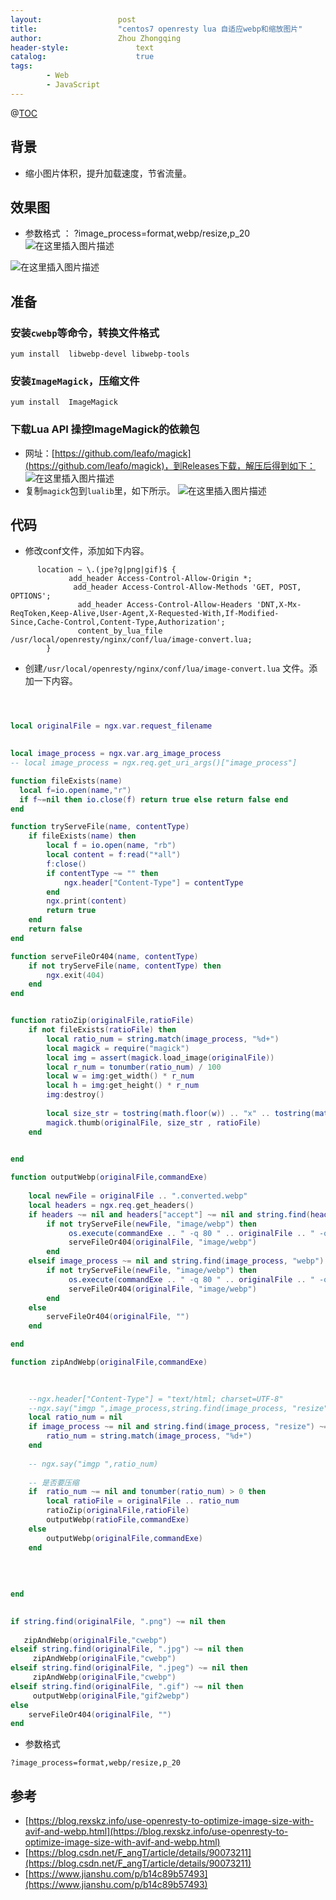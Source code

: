```yaml
---
layout:					post
title:					"centos7 openresty lua 自适应webp和缩放图片"
author:					Zhou Zhongqing
header-style:				text
catalog:					true
tags:
		- Web
		- JavaScript
---
```

@[TOC](目录)
##  背景
- 缩小图片体积，提升加载速度，节省流量。

## 效果图
- 参数格式 ： ?image_process=format,webp/resize,p_20
![在这里插入图片描述](https://i-blog.csdnimg.cn/blog_migrate/ebf288b0284c7d9e707c798c345b44a8.png)


![在这里插入图片描述](https://i-blog.csdnimg.cn/blog_migrate/4f1d30ce6670b123f1ccb0864b82b5ff.png)


## 准备
### 安装`cwebp`等命令，转换文件格式

```
yum install  libwebp-devel libwebp-tools
```
### 安装`ImageMagick`，压缩文件

```
yum install  ImageMagick
```
### 下载Lua API 操控ImageMagick的依赖包

 - 网址：[https://github.com/leafo/magick](https://github.com/leafo/magick)，到Releases下载，解压后得到如下：
![在这里插入图片描述](https://i-blog.csdnimg.cn/blog_migrate/fa66df15b8376467808279f0cbfb9a23.png)
- 复制`magick`包到`lualib`里，如下所示。
![在这里插入图片描述](https://i-blog.csdnimg.cn/blog_migrate/6e5ff64e02c1452edce69209ea9fa947.png)

## 代码

- 修改conf文件，添加如下内容。

```
      location ~ \.(jpe?g|png|gif)$ {
  		     add_header Access-Control-Allow-Origin *;
              add_header Access-Control-Allow-Methods 'GET, POST, OPTIONS';
               add_header Access-Control-Allow-Headers 'DNT,X-Mx-ReqToken,Keep-Alive,User-Agent,X-Requested-With,If-Modified-Since,Cache-Control,Content-Type,Authorization';
               content_by_lua_file /usr/local/openresty/nginx/conf/lua/image-convert.lua;
        }
```

- 创建`/usr/local/openresty/nginx/conf/lua/image-convert.lua` 文件。添加一下内容。

```lua



local originalFile = ngx.var.request_filename
 

local image_process = ngx.var.arg_image_process
-- local image_process = ngx.req.get_uri_args()["image_process"]

function fileExists(name)
  local f=io.open(name,"r")
  if f~=nil then io.close(f) return true else return false end
end

function tryServeFile(name, contentType)
    if fileExists(name) then
        local f = io.open(name, "rb")
        local content = f:read("*all")
        f:close()
        if contentType ~= "" then
            ngx.header["Content-Type"] = contentType
        end
        ngx.print(content)
        return true
    end
    return false
end

function serveFileOr404(name, contentType)
    if not tryServeFile(name, contentType) then
        ngx.exit(404)
    end
end


function ratioZip(originalFile,ratioFile) 
	if not fileExists(ratioFile) then
		local ratio_num = string.match(image_process, "%d+")
		local magick = require("magick")
		local img = assert(magick.load_image(originalFile))
		local r_num = tonumber(ratio_num) / 100
		local w = img:get_width() * r_num
		local h = img:get_height() * r_num
		img:destroy()
		
		local size_str = tostring(math.floor(w)) .. "x" .. tostring(math.floor(h))
		magick.thumb(originalFile, size_str , ratioFile)
	end
		

end

function outputWebp(originalFile,commandExe)
	 
	local newFile = originalFile .. ".converted.webp"
	local headers = ngx.req.get_headers()
	if headers ~= nil and headers["accept"] ~= nil and string.find(headers["accept"], "image/webp") ~= nil then
		if not tryServeFile(newFile, "image/webp") then
			 os.execute(commandExe .. " -q 80 " .. originalFile .. " -o " .. newFile);
			 serveFileOr404(originalFile, "image/webp")
		end
	elseif image_process ~= nil and string.find(image_process, "webp") ~= nil then
		if not tryServeFile(newFile, "image/webp") then
			 os.execute(commandExe .. " -q 80 " .. originalFile .. " -o " .. newFile);
			 serveFileOr404(originalFile, "image/webp")
		end
	else
		serveFileOr404(originalFile, "")
	end

end

function zipAndWebp(originalFile,commandExe)

	
	
	--ngx.header["Content-Type"] = "text/html; charset=UTF-8"
    --ngx.say("imgp ",image_process,string.find(image_process, "resize")," 比例 ",number)
    local ratio_num = nil
    if image_process ~= nil and string.find(image_process, "resize") ~= nil then
		ratio_num = string.match(image_process, "%d+")
    end
   
	-- ngx.say("imgp ",ratio_num)
	 
	-- 是否要压缩
	if  ratio_num ~= nil and tonumber(ratio_num) > 0 then
		local ratioFile = originalFile .. ratio_num
		ratioZip(originalFile,ratioFile) 
		outputWebp(ratioFile,commandExe)
	else
		outputWebp(originalFile,commandExe)
	end
	
	
	
	
end

 
if string.find(originalFile, ".png") ~= nil then
   
   zipAndWebp(originalFile,"cwebp")
elseif string.find(originalFile, ".jpg") ~= nil then
	 zipAndWebp(originalFile,"cwebp")
elseif string.find(originalFile, ".jpeg") ~= nil then
	 zipAndWebp(originalFile,"cwebp")
elseif string.find(originalFile, ".gif") ~= nil then
	 outputWebp(originalFile,"gif2webp")
else 
	serveFileOr404(originalFile, "")
end

```
- 参数格式

```
?image_process=format,webp/resize,p_20
```



## 参考
- [https://blog.rexskz.info/use-openresty-to-optimize-image-size-with-avif-and-webp.html](https://blog.rexskz.info/use-openresty-to-optimize-image-size-with-avif-and-webp.html)
- [https://blog.csdn.net/F_angT/article/details/90073211](https://blog.csdn.net/F_angT/article/details/90073211)
- [https://www.jianshu.com/p/b14c89b57493](https://www.jianshu.com/p/b14c89b57493)